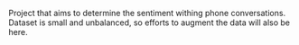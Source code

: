 Project that aims to determine the sentiment withing phone conversations. Dataset is small and unbalanced, so efforts to augment the data will also be here. 
